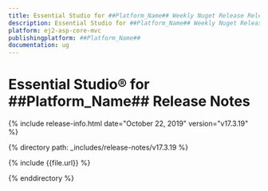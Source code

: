 ```yaml
---
title: Essential Studio for ##Platform_Name## Weekly Nuget Release Release Notes  
description: Essential Studio for ##Platform_Name## Weekly Nuget Release Release Notes  
platform: ej2-asp-core-mvc
publishingplatform: ##Platform_Name##
documentation: ug
---
```


# Essential Studio&reg; for  ##Platform_Name##  Release Notes  

{% include release-info.html date="October 22, 2019"   version="v17.3.19"  %} 

{% directory path: _includes/release-notes/v17.3.19 %}

{% include {{file.url}} %}

{% enddirectory %}
